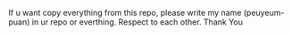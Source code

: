 If u want copy everything from this repo, please write my name (peuyeum-puan) in ur repo or everthing. Respect to each other. Thank You
